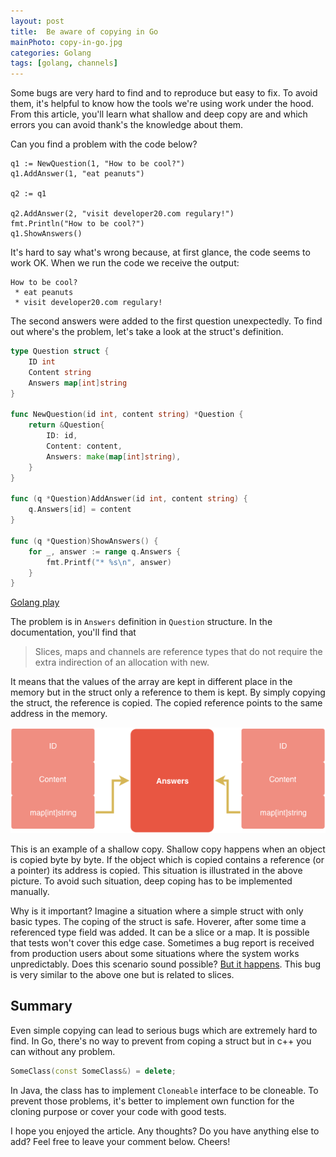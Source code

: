 ```yaml
---
layout: post
title:  Be aware of copying in Go
mainPhoto: copy-in-go.jpg
categories: Golang
tags: [golang, channels]
---
```


Some bugs are very hard to find and to reproduce but easy to fix. To avoid them, it's helpful to know how the tools we're using work under the hood. From this article, you'll learn what shallow and deep copy are and which errors you can avoid thank's the knowledge about them.

Can you find a problem with the code below?

```golang
q1 := NewQuestion(1, "How to be cool?")
q1.AddAnswer(1, "eat peanuts")

q2 := q1

q2.AddAnswer(2, "visit developer20.com regulary!")
fmt.Println("How to be cool?")
q1.ShowAnswers()
```

It's hard to say what's wrong because, at first glance, the code seems to work OK. When we run the code we receive the output:

```
How to be cool?
 * eat peanuts
 * visit developer20.com regulary!
```

The second answers were added to the first question unexpectedly. To find out where's the problem, let's take a look at the struct's definition.

```go
type Question struct {
	ID int
	Content string
	Answers map[int]string
}

func NewQuestion(id int, content string) *Question {
	return &Question{
		ID: id,
		Content: content,
		Answers: make(map[int]string),
	}
}

func (q *Question)AddAnswer(id int, content string) {
	q.Answers[id] = content
}

func (q *Question)ShowAnswers() {
	for _, answer := range q.Answers {
		fmt.Printf("* %s\n", answer)
	}
}
```

[Golang play](https://play.golang.org/p/X9T_EGSJ7Hk)

The problem is in `Answers` definition in `Question` structure. In the documentation, you'll find that

> Slices, maps and channels are reference types that do not require the extra indirection of an allocation with new.

It means that the values of the array are kept in different place in the memory but in the struct only a reference to them is kept. By simply copying the struct, the reference is copied. The copied reference points to the same address in the memory.

![](/assets/posts/struct-copy2.png)

This is an example of a shallow copy. Shallow copy happens when an object is copied byte by byte. If the object which is copied contains a reference (or a pointer) its address is copied. This situation is illustrated in the above picture. To avoid such situation, deep coping has to be implemented manually.

Why is it important? Imagine a situation where a simple struct with only basic types. The coping of the struct is safe. Hoverer, after some time a referenced type field was added. It can be a slice or a map. It is possible that tests won't cover this edge case. Sometimes a bug report is received from production users about some situations where the system works unpredictably. Does this scenario sound possible? [But it happens](https://allegro.tech/2017/07/golang-slices-gotcha.html). This bug is very similar to the above one but is related to slices. 

## Summary

Even simple copying can lead to serious bugs which are extremely hard to find. In Go, there's no way to prevent from coping a struct but in c++ you can without any problem.

```c++
SomeClass(const SomeClass&) = delete;
```

In Java, the class has to implement `Cloneable` interface to be cloneable. To prevent those problems, it's better to implement own function for the cloning purpose or cover your code with good tests.

I hope you enjoyed the article. Any thoughts? Do you have anything else to add? Feel free to leave your comment below. Cheers!